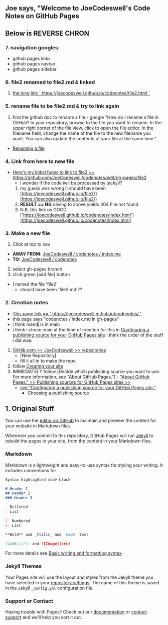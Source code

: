 ## Joe says, "Welcome to JoeCodeswell's  Code Notes on GitHub Pages

## Below is REVERSE CHRON

### 7. navigation googles: 
- github pages links
- github pages navbar
- github pages sidebar

### 6. file2 renamed to file2.md & linked
1. [the long link ' https://joecodeswell.github.io/codenotes/file2.html '](https://joecodeswell.github.io/codenotes/file2.html)

### 5. rename file to be file2.md & try to link again
1. find the github doc to rename a file - google
"How do I rename a file in GitHub?
In your repository, browse to the file you want to rename. In the upper right corner of the file view, click to open the file editor. In the filename field, change the name of the file to the new filename you want. You can also update the contents of your file at the same time." 
  - [Renaming a file](https://docs.github.com/en/repositories/working-with-files/managing-files/renaming-a-file)

### 4. Link from here to new file 
- [Here's my initial fuess to link to file2 == https://github.com/JoeCodeswell/codenotes/edit/gh-pages/file2 ](https://github.com/JoeCodeswell/codenotes/edit/gh-pages/file2)
  - I wonder if the code iwll be processed by jeckyll?
  1. my guess was wrong it should have been [https://joecodeswell.github.io/file2/](https://joecodeswell.github.io/file2/)
  2. **RESULT == NG**  naving to above yields 404  File not found
  3. N.B. this link os GOOD ['https://joecodeswell.github.io/codenotes/index.html'](https://joecodeswell.github.io/codenotes/index.html)

### 3. Make a new file
1. Click at top to nav 
  - **AWAY FROM:** [JoeCodeswell / codenotes / index.me](https://github.com/JoeCodeswell/codenotes/edit/gh-pages/index.md)
  - **TO:**        [JoeCodeswell / codenotes](https://github.com/JoeCodeswell/codenotes/tree/gh-pages)
2. select gh-pages branch
3. click green [add file] button
  - I named the file 'file2'
    - should have been 'file2.md'?? 

### 2. Creation notes
- [This page link == ' https://joecodeswell.github.io/codenotes/ '](https://joecodeswell.github.io/codenotes/)
- this page says "codenotes / index.md in gh-pages"
- i think mandj is in main 
- i think i chose main at the time of creation for this in [Configuring a publishing source for your GitHub Pages site](https://docs.github.com/en/pages/getting-started-with-github-pages/configuring-a-publishing-source-for-your-github-pages-site)
I think the order of the stuff i did was:
1. [GitHib.com >> JoeCodeswell >> repositories](https://github.com/JoeCodeswell?tab=repositories)  
    - [New Repository]
    - fill it all in to make the repo
2. follow [Creating your site](https://docs.github.com/en/pages/getting-started-with-github-pages/creating-a-github-pages-site#creating-your-site)
  1. IMMEDIATELY follow [Decide which publishing source you want to use. For more information, see "About GitHub Pages."]
    - ["About GitHub Pages." >> Publishing sources for GitHub Pages sites >> ](https://docs.github.com/en/pages/getting-started-with-github-pages/about-github-pages#publishing-sources-for-github-pages-sites)
      - [see "Configuring a publishing source for your GitHub Pages site."](https://docs.github.com/en/pages/getting-started-with-github-pages/configuring-a-publishing-source-for-your-github-pages-site)
        - [Choosing a publishing source](https://docs.github.com/en/pages/getting-started-with-github-pages/configuring-a-publishing-source-for-your-github-pages-site#choosing-a-publishing-source)


## 1. Original Stuff
You can use the [editor on GitHub](https://github.com/JoeCodeswell/codenotes/edit/gh-pages/index.md) to maintain and preview the content for your website in Markdown files.

Whenever you commit to this repository, GitHub Pages will run [Jekyll](https://jekyllrb.com/) to rebuild the pages in your site, from the content in your Markdown files.

### Markdown

Markdown is a lightweight and easy-to-use syntax for styling your writing. It includes conventions for

```markdown
Syntax highlighted code block

# Header 1
## Header 2
### Header 3

- Bulleted
- List

1. Numbered
2. List

**Bold** and _Italic_ and `Code` text

[Link](url) and ![Image](src)
```

For more details see [Basic writing and formatting syntax](https://docs.github.com/en/github/writing-on-github/getting-started-with-writing-and-formatting-on-github/basic-writing-and-formatting-syntax).

### Jekyll Themes

Your Pages site will use the layout and styles from the Jekyll theme you have selected in your [repository settings](https://github.com/JoeCodeswell/codenotes/settings/pages). The name of this theme is saved in the Jekyll `_config.yml` configuration file.

### Support or Contact

Having trouble with Pages? Check out our [documentation](https://docs.github.com/categories/github-pages-basics/) or [contact support](https://support.github.com/contact) and we’ll help you sort it out.
